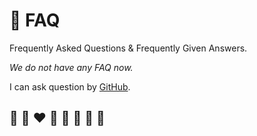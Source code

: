 # 🙋 FAQ

Frequently Asked Questions & Frequently Given Answers.

*We do not have any FAQ now.*

I can ask question by [GitHub](https://github.com/helvm/helvm-common/issues).

## 🦄 🌈 ❤️ 💛 💚 💙 🤍 🖤
